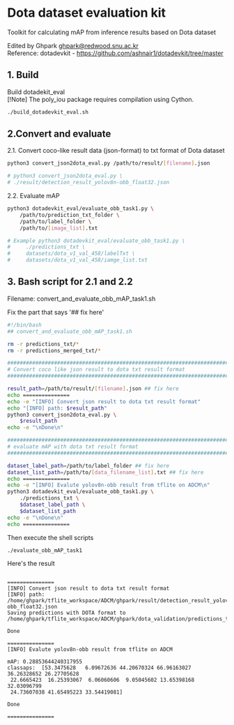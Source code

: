# Dota dataset evaluation kit

Toolkit for calculating mAP from inference results based on Dota dataset

Edited by Ghpark <ghpark@redwood.snu.ac.kr>  
Reference: dotadevkit - https://github.com/ashnair1/dotadevkit/tree/master

## 1. Build

Build dotadekit_eval  
[!Note] The poly_iou package requires compilation using Cython.

```bash
./build_dotadevkit_eval.sh
```

## 2.Convert and evaluate

2.1. Convert coco-like result data (json-format) to txt format of Dota dataset

```bash
python3 convert_json2dota_eval.py /path/to/result/[filename].json

# python3 convert_json2dota_eval.py \
# ./result/detection_result_yolov8n-obb_float32.json
```

2.2. Evaluate mAP

```bash
python3 dotadevkit_eval/evaluate_obb_task1.py \
    /path/to/prediction_txt_folder \
    /path/to/label_folder \
    /path/to/[image_list].txt

# Example python3 dotadevkit_eval/evaluate_obb_task1.py \
#     ./predictions_txt \
#     datasets/dota_v1_val_458/labelTxt \
#     datasets/dota_v1_val_458/iamge_list.txt

```

## 3. Bash script for 2.1 and 2.2

Filename: convert_and_evaluate_obb_mAP_task1.sh

Fix the part that says '## fix here'

```bash
#!/bin/bash
## convert_and_evaluate_obb_mAP_task1.sh

rm -r predictions_txt/*
rm -r predictions_merged_txt/*

############################################################################################################
# Convert coco like json result to dota txt result format
############################################################################################################

result_path=/path/to/result/[filename].json ## fix here
echo ===============
echo -e "[INFO] Convert json result to dota txt result format"
echo "[INFO] path: $result_path"
python3 convert_json2dota_eval.py \
    $result_path
echo -e "\nDone\n"

############################################################################################################
# evaluate mAP with dota txt result format
############################################################################################################

dataset_label_path=/path/to/label_folder ## fix here
dataset_list_path=/path/to/[data_filename_list].txt ## fix here
echo ===============
echo -e "[INFO] Evalute yolov8n-obb result from tflite on ADCM\n"
python3 dotadevkit_eval/evaluate_obb_task1.py \
    ./predictions_txt \
    $dataset_label_path \
    $dataset_list_path
echo -e "\nDone\n"
echo ===============
```

Then execute the shell scripts

```bash
./evaluate_obb_mAP_task1

```

Here's the result

```plaintext

===============
[INFO] Convert json result to dota txt result format
[INFO] path: /home/ghpark/tflite_workspace/ADCM/ghpark/result/detection_result_yolov8n-obb_float32.json
Saving predictions with DOTA format to /home/ghpark/tflite_workspace/ADCM/ghpark/dota_validation/predictions_txt...

Done

===============
[INFO] Evalute yolov8n-obb result from tflite on ADCM

mAP: 0.28853644240317955
classaps:  [53.3475628   6.09672636 44.20670324 66.96163027 36.26328652 26.27705628
 22.6665423  16.25393067  6.06060606  9.05045602 13.65398168 32.03096799
 24.73607038 41.65495223 33.54419081]

Done

===============
```
